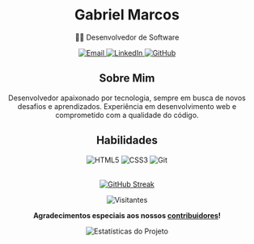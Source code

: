 <!-- Perfil GitHub Simples -->
<div align="center"><!-- criando uma div (divisao ou bloco) e pedindo pra alinhar o conteúdo ao centro -->
  <h1>Gabriel Marcos</h1><!-- definindo o titulo da minha página -->
  <p>👨‍💻 Desenvolvedor de Software</p><!-- criando um paragrafo -->
  
  <!-- Links de Contato -->
  <div><!-- iniciando uma div -->
    <a href="gabrielufpb@gmail.com"> <!--a tag a é utilizada para criar hiper ligaçoes, nesse caso o link sera para quando clicar levar ao meu email -->
      <img src="https://img.shields.io/badge/Email-D14836?style=for-the-badge&logo=gmail&logoColor=white" alt="Email" /> <!--inserindo uma imagem e colocando um link para quando clicar na imagem ser direcionado-->
    </a>
    <a href="https://linkedin.com/in/seu-usuario">
      <img src="https://img.shields.io/badge/LinkedIn-0077B5?style=for-the-badge&logo=linkedin&logoColor=white" alt="LinkedIn" />
    </a>
    <a href="https://github.com/gabrieljp">
      <img src="https://img.shields.io/badge/GitHub-100000?style=for-the-badge&logo=github&logoColor=white" alt="GitHub" />
    </a>
  </div>

  <!-- Sobre Mim -->
  <div>
    <h2>Sobre Mim</h2><!--criando um sub-titulo -->
    <p><!--criando um paragrafo e logo abaixo o paragrafo-->
      Desenvolvedor apaixonado por tecnologia, sempre em busca de novos desafios e aprendizados.
      Experiência em desenvolvimento web e comprometido com a qualidade do código.
    </p>
  </div>

  <!-- Habilidades -->
  <div>
    <h2>Habilidades</h2>
    <img src="https://img.shields.io/badge/HTML5-E34F26?style=for-the-badge&logo=html5&logoColor=white" alt="HTML5" />
    <img src="https://img.shields.io/badge/CSS3-1572B6?style=for-the-badge&logo=css3&logoColor=white" alt="CSS3" />
    <img src="https://img.shields.io/badge/Git-F05032?style=for-the-badge&logo=git&logoColor=white" alt="Git" />
  </div>
  <br><!-- quebrando uma linha -->

  <!-- Estatísticas -->
 [![GitHub Streak](https://github-readme-stats.vercel.app/api?username=gabrieljp&show_icons=true&theme=radical)](https://github.com/anuraghazra/github-readme-stats)

  <div>
    <!-- Contador de Visitas -->
    <img src="https://visitor-badge.laobi.icu/badge?page_id=seu-usuario.gabrieljp" alt="Visitantes" />
  </div>




<p align="center">
  <strong>Agradecimentos especiais aos nossos <a href="#contribuidores">contribuidores</a>!</strong>
</p>

<p align="center">
  <img src="https://github.com/gabrieljp/gabrieljp/graphs/traffic" alt="Estatísticas do Projeto">
</p>

